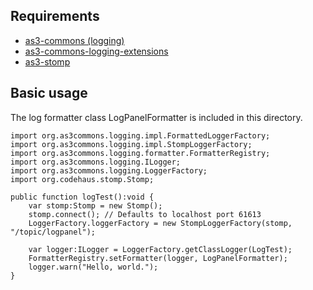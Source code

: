 ## Requirements ##

- [as3-commons (logging)][1]
- [as3-commons-logging-extensions][2]
- [as3-stomp][3]

[1]: http://code.google.com/p/as3-commons/
[2]: http://github.com/c0dem4gnetic/as3-commons-logging-extensions/tree/master
[3]: http://code.google.com/p/as3-stomp/

## Basic usage ##

The log formatter class LogPanelFormatter is included in this directory.

	import org.as3commons.logging.impl.FormattedLoggerFactory;
	import org.as3commons.logging.impl.StompLoggerFactory;
	import org.as3commons.logging.formatter.FormatterRegistry;
	import org.as3commons.logging.ILogger;
	import org.as3commons.logging.LoggerFactory;
	import org.codehaus.stomp.Stomp;

	public function logTest():void {
		var stomp:Stomp = new Stomp();
		stomp.connect(); // Defaults to localhost port 61613
		LoggerFactory.loggerFactory = new StompLoggerFactory(stomp, "/topic/logpanel");

		var logger:ILogger = LoggerFactory.getClassLogger(LogTest);
		FormatterRegistry.setFormatter(logger, LogPanelFormatter);
		logger.warn("Hello, world.");
	}
